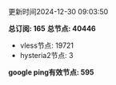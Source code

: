 更新时间2024-12-30 09:03:50

**总订阅: 165**
**总节点: 40446**
- vless节点: 19721
- hysteria2节点: 3

**google ping有效节点: 595**
